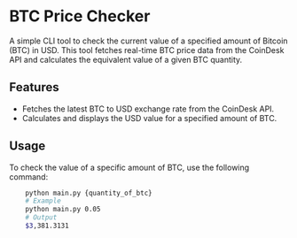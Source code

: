 # BTC Price Checker

A simple CLI tool to check the current value of a specified amount of Bitcoin (BTC) in USD. This tool fetches real-time BTC price data from the CoinDesk API and calculates the equivalent value of a given BTC quantity.

## Features
- Fetches the latest BTC to USD exchange rate from the CoinDesk API.
- Calculates and displays the USD value for a specified amount of BTC.

## Usage
To check the value of a specific amount of BTC, use the following command:
```bash
    python main.py {quantity_of_btc}
    # Example
    python main.py 0.05
    # Output
    $3,381.3131